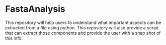 # FastaAnalysis
This repository will help users to understand what important aspects can be extracted from a file using python. This repository will also provide a script that can extract those components and provide the user with a snap shot of this info.  

